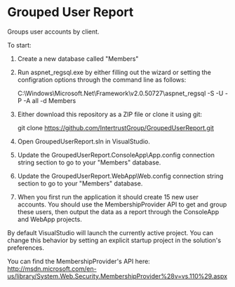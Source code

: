 Grouped User Report
===================

Groups user accounts by client.

To start:

1. Create a new database called "Members"
2. Run aspnet\_regsql.exe by either filling out the wizard or setting the configration options through the command line as follows:

    C:\Windows\Microsoft.Net\Framework\v2.0.50727\aspnet_regsql -S <SqlServerName> -U <DBOwnerAccount> -P <DBOwnerAccountPassword> -A all -d Members

3. Either download this repository as a ZIP file or clone it using git:

    git clone https://github.com/IntertrustGroup/GroupedUserReport.git

4. Open GroupedUserReport.sln in VisualStudio.
5. Update the GroupedUserReport.ConsoleApp\App.config connection string section to go to your "Members" database.

    <connectionStrings>
      <add name="Members" connectionString="Data Source=<SqlServerName>;Initial Catalog=Members;UID=<UserId>;PWD=<Password>" />
    </connectionStrings>

6. Update the GroupedUserReport.WebApp\Web.config connection string section to go to your "Members" database.
7. When you first run the application it should create 15 new user accounts. You should use the MembershipProvider API to get and group these users, then output the data as a report through the ConsoleApp and WebApp projects.

By default VisualStudio will launch the currently active project. You can change this behavior by setting an explicit startup project in the solution's preferences.

You can find the MembershipProvider's API here: http://msdn.microsoft.com/en-us/library/System.Web.Security.MembershipProvider%28v=vs.110%29.aspx

